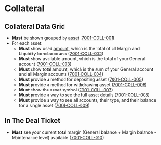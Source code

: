 # Collateral

## Collateral Data Grid

- **Must** be shown grouped by [asset](9001-DATA-data_display.md#asset-balances) (<a name="7001-COLL-001" href="#7001-COLL-001">7001-COLL-001</a>)
- For each asset:
  - **Must** show used [amount](9001-DATA-data_display.md#asset-balances), which is the total of all Margin and Liquidity bond accounts (<a name="7001-COLL-002" href="#7001-COLL-002">7001-COLL-002</a>)
  - **Must** show available amount, which is the total of your General account (<a name="7001-COLL-003" href="#7001-COLL-003">7001-COLL-003</a>)
  - **Must** show total amount, which is the sum of your General account and all Margin accounts (<a name="7001-COLL-004" href="#7001-COLL-004">7001-COLL-004</a>)
  - **Must** provide a method for depositing asset (<a name="7001-COLL-005" href="#7001-COLL-005">7001-COLL-005</a>)
  - **Must** provide a method for withdrawing asset (<a name="7001-COLL-006" href="#7001-COLL-006">7001-COLL-006</a>)
  - **Must** show the asset symbol (<a name="7001-COLL-007" href="#7001-COLL-007">7001-COLL-007</a>)
  - **Must** provide a way to see the full asset details (<a name="7001-COLL-008" href="#7001-COLL-008">7001-COLL-008</a>)
  - **Must** provide a way to see all accounts, their type, and their balance for a single asset (<a name="7001-COLL-009" href="#7001-COLL-009">7001-COLL-009</a>)

## In The Deal Ticket

- **Must** see your current total margin (General balance + Margin balance - Maintenance level) available (<a name="7001-COLL-010" href="#7001-COLL-010">7001-COLL-010</a>)
